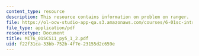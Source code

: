 ```yaml
---
content_type: resource
description: This resource contains information on problem on ranger.
file: https://ol-ocw-studio-app-qa.s3.amazonaws.com/courses/6-01sc-introduction-to-electrical-engineering-and-computer-science-i-spring-2011/f22f31ca33bb752b4f7e23155d2c659e_MIT6_01SCS11_py5_1_2.pdf
file_type: application/pdf
resourcetype: Document
title: MIT6_01SCS11_py5_1_2.pdf
uid: f22f31ca-33bb-752b-4f7e-23155d2c659e
---
```

